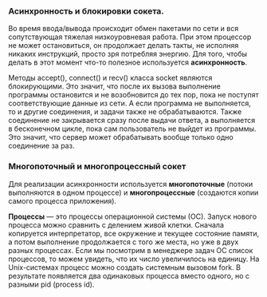 ### Асинхронность и блокировки сокета.
Во время ввода/вывода происходит обмен пакетами по сети и вся сопутствующая тяжелая низкоуровневая работа. При этом процессор не может остановиться, он продолжает делать такты, не исполняя никаких инструкций, просто зря потребляя энергию. Для того, чтобы делать в этот момент что-то полезное используется **асинхронность**.

Методы accept(), connect() и recv() класса socket являются блокирующими. Это значит, что после их вызова выполнение программы остановится и не возобновится до тех пор, пока не поступят соответствующие данные из сети. А если программа не выполняется, то и другие соединения, и задачи также не обрабатываются.
Также соединение не закрывается сразу после выдачи ответа, а выполняется в бесконечном цикле, пока сам пользователь не выйдет из программы. Это значит, что сервер может обрабатывать вообще только одно соединение за раз.
### Многопоточный и многопроцессный сокет
Для реализации асинхронности используется **многопоточные** (потоки выполняются в одном процессе) и **многопроцессные** (создаются копии самого процесса приложения).

**Процессы** — это процессы операционной системы (ОС). Запуск нового процесса можно сравнить с делением живой клетки. Сначала копируется интерпретатор, все окружение и текущее состояние памяти, а потом выполнение продолжается с того же места, но уже в двух разных процессах. Если мы посмотрим в менеджере задач ОС список процессов, то можем увидеть, что их число увеличилось на единицу. На Unix-системах процесс можно создать системным вызовом fork. В результате появляется два одинаковых процесса вместо одного, но с разными pid (process id).
